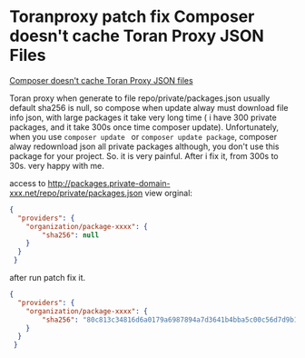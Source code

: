 # Toranproxy patch fix Composer doesn't cache Toran Proxy JSON Files
[Composer doesn't cache Toran Proxy JSON files](https://github.com/composer/composer/issues/3799)


Toran proxy when generate to file repo/private/packages.json usually default sha256 is null, so compose when update alway must download file info json, with large packages it take very long time ( i have 300 private packages, and it take 300s once time composer update). Unfortunately, when you use `composer update ` or `composer update package`, composer alway redownload json all private packages although, you don't use this package for your project. So. it is very painful. After i fix it, from 300s to 30s. very happy with me. 


access to http://packages.private-domain-xxx.net/repo/private/packages.json
view orginal:
```json
{
  "providers": {
    "organization/package-xxxx": {
        "sha256": null
    }
  }
 }
 ```
 
after run patch fix it.
```json
{
  "providers": {
    "organization/package-xxxx": {
        "sha256": "80c813c34816d6a0179a6987894a7d3641b4bba5c00c56d7d9b12e5c8c399552"
    }
  }
 }
```

